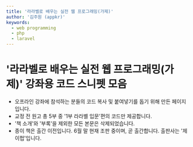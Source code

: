 ```yaml
---
title: '라라벨로 배우는 실전 웹 프로그래밍(가제)'
author: '김주원 (appkr)'
keywords:
  - web programming
  - php
  - laravel
---
```


# '라라벨로 배우는 실전 웹 프로그래밍(가제)' 강좌용 코드 스니펫 모음

-   오프라인 강좌에 참석하는 분들의 코드 복사 및 붙여넣기를 돕기 위해 만든 페이지입니다.
-   교정 전 원고 총 5부 중 '1부 라라벨 입문'편의 코드만 제공합니다.
-   '책 소개'와 '부록'을 제외한 모든 본문은 삭제되었습니다.
-   종이 책은 출간 이전입니다. 6월 말 현재 조판 중이며, 곧 출간합니다. 출판사는 '제이펍'입니다.
